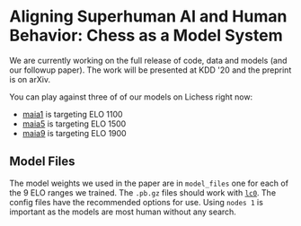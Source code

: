 # Aligning Superhuman AI and Human Behavior: Chess as a Model System

We are currently working on the full release of code, data and models (and our followup paper). The work will be presented at KDD '20 and the preprint is on arXiv.

You can play against three of of our models on Lichess right now:

+ [maia1](https://lichess.org/@/maia1) is targeting ELO 1100
+ [maia5](https://lichess.org/@/maia5) is targeting ELO 1500
+ [maia9](https://lichess.org/@/maia9) is targeting ELO 1900

## Model Files

The model weights we used in the paper are in `model_files` one for each of the 9 ELO ranges we trained. The `.pb.gz` files should work with [`lc0`](https://github.com/LeelaChessZero/lc0). The config files have the recommended options for use. Using `nodes 1` is important as the models are most human without any search.

